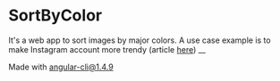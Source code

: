 # SortByColor

It's a web app to sort images by major colors.
A use case example is to make Instagram account more trendy (article [here](https://mavsocial.com/instagram-color-palette/))
__

Made with [angular-cli@1.4.9](https://github.com/angular/angular-cli)
